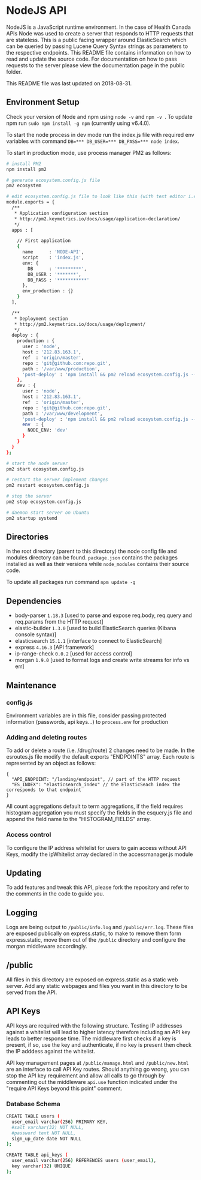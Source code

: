 # NodeJS API
NodeJS is a JavaScript runtime environment. In the case of Health Canada APIs Node was used to create a server that responds to HTTP requests that are stateless. This is a public facing wrapper around ElasticSearch which can be queried by passing Lucene Query Syntax strings as parameters to the respective endpoints. This README file contains information on how to read and update the source code. For documentation on how to pass requests to the server please view the documentation page in the public folder. 

This README file was last updated on 2018-08-31.

## Environment Setup
Check your version of Node and npm using `node -v` and `npm -v `. To update npm run `sudo npm install -g npm` (currently using v6.4.0).

To start the node process in dev mode run the index.js file with required env variables with command `DB=*** DB_USER=*** DB_PASS=*** node index`.

To start in production mode, use process manager PM2 as follows:
```bash
# install PM2
npm install pm2

# generate ecosystem.config.js file
pm2 ecosystem

# edit ecosystem.config.js file to look like this (with text editor i.e. emacs)
module.exports = {
  /**
   * Application configuration section
   * http://pm2.keymetrics.io/docs/usage/application-declaration/
   */
  apps : [

    // First application
    {
      name      : 'NODE-API',
      script    : 'index.js',
      env: {
        DB      : '*********',
        DB_USER : '*******',
        DB_PASS : '***********'
      },
      env_production : {}
    }
  ],

  /**
   * Deployment section
   * http://pm2.keymetrics.io/docs/usage/deployment/
   */
  deploy : {
    production : {
      user : 'node',
      host : '212.83.163.1',
      ref  : 'origin/master',
      repo : 'git@github.com:repo.git',
      path : '/var/www/production',
      'post-deploy' : 'npm install && pm2 reload ecosystem.config.js --env produ                                                            ction'
    },
    dev : {
      user : 'node',
      host : '212.83.163.1',
      ref  : 'origin/master',
      repo : 'git@github.com:repo.git',
      path : '/var/www/development',
      'post-deploy' : 'npm install && pm2 reload ecosystem.config.js --env dev',
      env  : {
        NODE_ENV: 'dev'
      }
    }
  }
};

# start the node server
pm2 start ecosystem.config.js

# restart the server implement changes
pm2 restart ecosystem.config.js

# stop the server
pm2 stop ecosystem.config.js

# daemon start server on Ubuntu
pm2 startup systemd
```

## Directories
In the root directory (parent to this directory) the node config file and modules directory can be found. `package.json` contains the packages installed as well as their versions while `node_modules` contains their source code.

To update all packages run command `npm update -g`

## Dependencies
- body-parser `1.18.3` [used to parse and expose req.body, req.query and req.params from the HTTP request]
- elastic-builder `1.3.0` [used to build ElasticSearch queries (Kibana console syntax)]
- elasticsearch `15.1.1` [interface to connect to ElasticSearch]
- express `4.16.3` [API framework]
- ip-range-check `0.0.2` [used for access control]
- morgan `1.9.0` [used to format logs and create write streams for info vs err]

## Maintenance

### config.js
Environment variables are in this file, consider passing protected information (passwords, api keys...) to `process.env` for production

### Adding and deleting routes
To add or delete a route (i.e. /drug/route) 2 changes need to be made. In the esroutes.js file modify the default exports "ENDPOINTS" array. Each route is represented by an object as follows:
```text
{
  "API_ENDPOINT: "/landing/endpoint", // part of the HTTP request
  "ES_INDEX": "elasticsearch_index" // the ElasticSeach index the corresponds to that endpoint
}
```
All count aggregations default to term aggregations, if the field requires histogram aggregation you must specify the fields in the esquery.js file and append the field name to the "HISTOGRAM_FIELDS" array.

### Access control
To configure the IP address whitelist for users to gain access without API Keys, modify the ipWhitelist array declared in the accessmanager.js module 

## Updating
To add features and tweak this API, please fork the repository and refer to the comments in the code to guide you.

## Logging
Logs are being output to `/public/info.log` and `/public/err.log`. These files are exposed publically on express.static, to make to remove them form express.static, move them out of the `/public` directory and configure the morgan middleware accordingly.

## /public
All files in this directory are exposed on express.static as a static web server. Add any static webpages and files you want in this directory to be served from the API.

## API Keys
API keys are required with the following structure. Testing IP addresses against a whitelist will lead to higher latency therefore including an API key leads to better response time. The middleware first checks if a key is present, if so, use the key and authenticate, if no key is present then check the IP adddess against the whitelist. 

API key management pages at `/public/manage.html` and `/public/new.html` are an interface to call API Key routes. Should anything go wrong, you can stop the API key requirement and allow all calls to go through by commenting out the middleware `api.use` function indicated under the "require API Keys beyond this point" comment.

### Database Schema
```bash
CREATE TABLE users (
  user_email varchar(256) PRIMARY KEY,
  #salt varchar(32) NOT NULL,
  #password text NOT NULL,
  sign_up_date date NOT NULL
);

CREATE TABLE api_keys (
  user_email varchar(256) REFERENCES users (user_email),
  key varchar(32) UNIQUE
);
```

